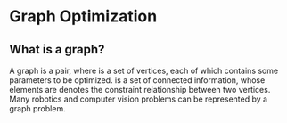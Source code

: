 # Graph Optimization

## What is a graph?
A graph is a pair, where is a set of vertices, each of which contains some parameters to be optimized. is a set of connected information, whose elements are denotes the constraint relationship between two vertices.  Many robotics and computer vision problems can be represented by a graph problem.